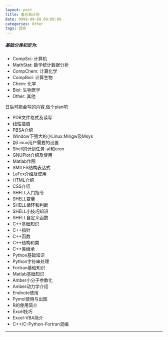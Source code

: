 ```yaml
---
layout: post
title: 备忘和计划
date: 9999-09-09 09:09:09
categories: Other 
tags: 其他
---
```


##### 基础分类初定为:
- CompSci: 计算机
- MathStat: 数学统计数据分析
- CompChem: 计算化学
- CompBiol: 计算生物
- Chem: 化学
- Biol: 生物医学
- Other: 其他

日后可能会写的内容,做个plan吧

- PDB文件格式及读写
- 线性插值
- PBSA介绍
- Window下强大的小Linux:Mingw及Msys
- 新Linux用户需要的设置
- Shell的计划任务-at和cron
- GNUPlot介绍及使用
- Matlab作图
- SMILES结构表达式
- LaTex介绍及使用
- HTML介绍
- CSS介绍
- SHELL入门指令
- SHELL变量
- SHELL循环和判断
- SHELL小技巧知识
- SHELL自定义函数
- C++基础知识
- C++指针
- C++函数
- C++结构和类
- C++类继承
- Python基础知识
- Python字符串处理
- Fortran基础知识
- Matlab基础知识
- Amber小分子参数化
- Amber动力学介绍
- Endnote使用
- Pymol使用与出图
- R的使用简介
- Excel技巧
- Excel-VBA简介
- C++/C-Python-Fortran混编

---

